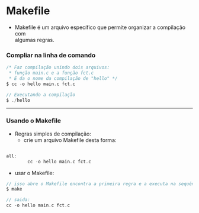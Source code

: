# Makefile

- Makefile é um arquivo específico que permite organizar a compilação com\
algumas regras.

### Compliar na linha de comando
```c
/* Faz compilação unindo dois arquivos:
 * função main.c e a função fct.c
 * E da o nome da compilação de "hello" */
$ cc -o hello main.c fct.c

// Executando a compilação
$ ./hello
```
___

### Usando o Makefile
- Regras simples de compilação:
    - crie um arquivo Makefile desta forma:
```c

all:
        cc -o hello main.c fct.c
```
- usar o Makefile:
```c
// isso abre o Makefile encontra a primeira regra e a executa na sequência
$ make

// saida:
cc -o hello main.c fct.c
```
